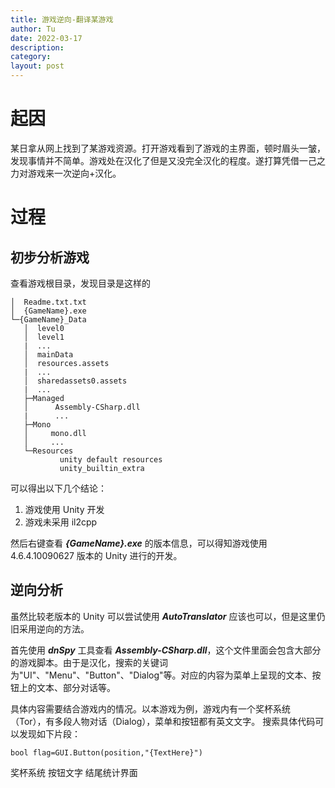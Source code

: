```yaml
---
title: 游戏逆向-翻译某游戏
author: Tu
date: 2022-03-17
description:
category:
layout: post
---
```


# 起因

某日拿从网上找到了某游戏资源。打开游戏看到了游戏的主界面，顿时眉头一皱，发现事情并不简单。游戏处在汉化了但是又没完全汉化的程度。遂打算凭借一己之力对游戏来一次逆向+汉化。

# 过程

## 初步分析游戏

查看游戏根目录，发现目录是这样的

```
│  Readme.txt.txt
│  {GameName}.exe
└─{GameName}_Data
   │  level0
   │  level1
   |  ...
   │  mainData
   │  resources.assets
   |  ...
   │  sharedassets0.assets
   |  ...
   ├─Managed
   │      Assembly-CSharp.dll
   |      ...
   ├─Mono
   │     mono.dll
   │     ...
   └─Resources
           unity default resources
           unity_builtin_extra
```

可以得出以下几个结论：

1. 游戏使用 Unity 开发
2. 游戏未采用 il2cpp

然后右键查看 **_{GameName}.exe_** 的版本信息，可以得知游戏使用 4.6.4.10090627 版本的 Unity 进行的开发。

## 逆向分析

虽然比较老版本的 Unity 可以尝试使用 **_AutoTranslator_** 应该也可以，但是这里仍旧采用逆向的方法。

首先使用 **_dnSpy_** 工具查看 **_Assembly-CSharp.dll_**，这个文件里面会包含大部分的游戏脚本。由于是汉化，搜索的关键词为"UI"、"Menu"、"Button"、"Dialog"等。对应的内容为菜单上呈现的文本、按钮上的文本、部分对话等。

具体内容需要结合游戏内的情况。以本游戏为例，游戏内有一个奖杯系统（Tor），有多段人物对话（Dialog），菜单和按钮都有英文文字。
搜索具体代码可以发现如下片段：

```
bool flag=GUI.Button(position,"{TextHere}")
```

奖杯系统
按钮文字
结尾统计界面
